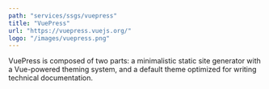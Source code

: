 ```yaml
---
path: "services/ssgs/vuepress"
title: "VuePress"
url: "https://vuepress.vuejs.org/"
logo: "/images/vuepress.png"
---
```


VuePress is composed of two parts: a minimalistic static site generator with a Vue-powered theming system, and a default theme optimized for writing technical documentation.
